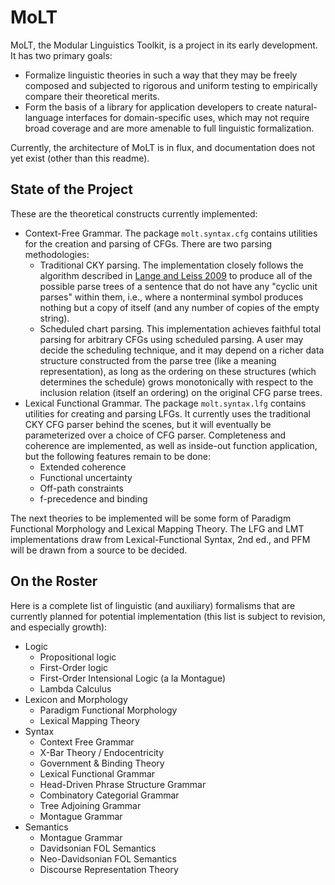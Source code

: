 MoLT
=======

MoLT, the Modular Linguistics Toolkit, is a project in its early development.
It has two primary goals:

* Formalize linguistic theories in such a way that they may be freely composed
  and subjected to rigorous and uniform testing to empirically compare their
  theoretical merits.
* Form the basis of a library for application developers to create
  natural-language interfaces for domain-specific uses, which may not require
  broad coverage and are more amenable to full linguistic formalization.

Currently, the architecture of MoLT is in flux, and documentation does not
yet exist (other than this readme).

State of the Project
--------------------

These are the theoretical constructs currently implemented:

* Context-Free Grammar. The package ```molt.syntax.cfg``` contains utilities
  for the creation and parsing of CFGs. There are two parsing methodologies:
  * Traditional CKY parsing. The implementation closely follows the algorithm
    described in [Lange and Leiss 2009][lange-leiss-2009] to produce all of
    the possible parse trees of a sentence that do not have any "cyclic unit
    parses" within them, i.e., where a nonterminal symbol produces nothing
    but a copy of itself (and any number of copies of the empty string).
  * Scheduled chart parsing. This implementation achieves faithful total
    parsing for arbitrary CFGs using scheduled parsing. A user may decide
    the scheduling technique, and it may depend on a richer data structure
    constructed from the parse tree (like a meaning representation), as
    long as the ordering on these structures (which determines the schedule)
    grows monotonically with respect to the inclusion relation (itself an
    ordering) on the original CFG parse trees.
* Lexical Functional Grammar. The package ```molt.syntax.lfg``` contains
  utilities for creating and parsing LFGs. It currently uses the
  traditional CKY CFG parser behind the scenes, but it will eventually
  be parameterized over a choice of CFG parser. Completeness and coherence
  are implemented, as well as inside-out function application, but the
  following features remain to be done:
  * Extended coherence
  * Functional uncertainty
  * Off-path constraints
  * f-precedence and binding

The next theories to be implemented will be some form of Paradigm Functional
Morphology and Lexical Mapping Theory. The LFG and LMT implementations
draw from Lexical-Functional Syntax, 2nd ed., and PFM will be drawn from a
source to be decided.

On the Roster
-------------

Here is a complete list of linguistic (and auxiliary) formalisms that are
currently planned for potential implementation
(this list is subject to revision, and especially growth):
* Logic
  * Propositional logic
  * First-Order logic
  * First-Order Intensional Logic (a la Montague)
  * Lambda Calculus
* Lexicon and Morphology
  * Paradigm Functional Morphology
  * Lexical Mapping Theory
* Syntax
  * Context Free Grammar
  * X-Bar Theory / Endocentricity
  * Government & Binding Theory
  * Lexical Functional Grammar
  * Head-Driven Phrase Structure Grammar
  * Combinatory Categorial Grammar
  * Tree Adjoining Grammar
  * Montague Grammar
* Semantics
  * Montague Grammar
  * Davidsonian FOL Semantics
  * Neo-Davidsonian FOL Semantics
  * Discourse Representation Theory

[lange-leiss-2009]: http://www.informatica-didactica.de/cmsmadesimple/index.php?page=LangeLeiss2009
                  "To CNF or not to CNF? An Efficient Yet Presentable Version of the CYK Algorithm"
